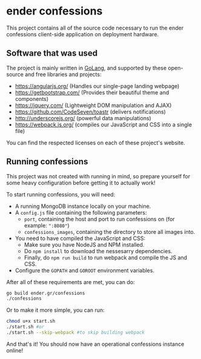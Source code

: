 ender confessions
===

This project contains all of the source code necessary to run the ender confessions client-side application on deployment hardware.

Software that was used
---

The project is mainly written in [GoLang](https://golang.org/), and supported by these open-source and free libraries and projects:
* https://angularjs.org/ (Handles our single-page landing webpage)
* https://getbootstrap.com/ (Provides their beautiful theme and components)
* https://jquery.com/ (Lightweight DOM manipulation and AJAX)
* https://github.com/CodeSeven/toastr (delivers notifications)
* http://underscorejs.org/ (powerful data manipulations)
* https://webpack.js.org/ (compiles our JavaScript and CSS into a single file)

You can find the respected licenses on each of these project's website.

Running confessions
---
This project was not created with running in mind, so prepare yourself for some heavy configuration before getting it to actually work!

To start running confessions, you will need:
* A running MongoDB instance locally on your machine.
* A `config.js` file containing the following parameters:
  * `port`, containing the host and port to run confessions on (for example: `":8080"`)
  * `confessions_images`, containing the directory to store all images into.
* You need to have compiled the JavaScript and CSS:
  * Make sure you have NodeJS and NPM installed.
  * Do `npm install` to download the nessesarry dependencies.
  * Finally, do `npm run build` to run webpack and compile the JS and CSS.
* Configure the `GOPATH` and `GOROOT` environment variables.

After all of these requirements are met, you can do:
```bash
go build ender.gr/confessions
./confessions
```
Or to make it more simple, you can run:
```bash
chmod u+x start.sh
./start.sh #or
./start.sh --skip-webpack #to skip building webpack
```
And that's it! You should now have an operational confessions instance online!
